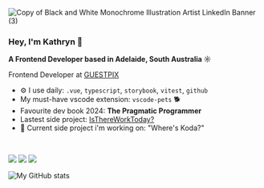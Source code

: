 <!--![Copy of Black and White Monochrome Illustration Artist LinkedIn Banner (1)](https://github.com/user-attachments/assets/2ce3c486-01e3-4e48-9afb-f9bdf2359f7e)
![Copy of Black and White Monochrome Illustration Artist LinkedIn Banner (2)](https://github.com/user-attachments/assets/f87e5af1-007e-4af8-ba2b-553f8cc89fae)-->

![Copy of Black and White Monochrome Illustration Artist LinkedIn Banner (3)](https://github.com/user-attachments/assets/9d318878-352a-421c-b5fd-e5fe53a5105c)

### Hey, I'm Kathryn :wave:

**A Frontend Developer based in Adelaide, South Australia ☼**

Frontend Developer at <a href="https://guestpix.com/">GUESTPIX</a>

- ⚙️ I use daily: `.vue`, `typescript`, `storybook`, `vitest`, `github`
- My must-have vscode extension: `vscode-pets` 🐕
- Favourite dev book 2024: **The Pragmatic Programmer**
- Lastest side project: <a href="https://istherework.today">IsThereWorkToday?</a> 
- 🌱 Current side project i'm working on: "Where's Koda?"

<br />

<a target="_blank" href="https://www.linkedin.com/in/kathrynfieg/"><img src="https://img.shields.io/badge/LinkedIn-0077B5?style=for-the-badge&logo=linkedin&logoColor=white"></a>
<a href="https://kfieg.dev"><img src="https://img.shields.io/badge/portfolio-0A0A0A?style=for-the-badge&logo=dev.to&logoColor=white"></a>
<a href="mailto:kathrynfieg@gmail.com" target="_blank"><img src="https://img.shields.io/badge/Gmail-D14836?style=for-the-badge&logo=gmail&logoColor=white"></a>

<!--
<a href="https://www.youtube.com/user/kathrynfieg/featured"><img src="https://img.shields.io/badge/YouTube-FF0000?style=for-the-badge&logo=youtube&logoColor=white"></a> 

#### Let's Get In Touch

### What I Work With
<img src="https://img.shields.io/badge/React-20232A?style=for-the-badge&logo=react&logoColor=61DAFB"> <img src="https://img.shields.io/badge/JavaScript-F7DF1E?style=for-the-badge&logo=javascript&logoColor=black"> <img src="https://img.shields.io/badge/HTML5-E34F26?style=for-the-badge&logo=html5&logoColor=white"> <img src="https://img.shields.io/badge/CSS3-1572B6?style=for-the-badge&logo=css3&logoColor=white"> 

![Top Langs](https://github-readme-stats.vercel.app/api/top-langs/?username=kathrynfieg&hide_progress=true)

### My Favourte Project Repo

<a href="https://github.com/kathrynfieg/TafeBuddy_SRV_App">
  <img align="center" style="margin:1rem 0.5rem" src="https://github-readme-stats.vercel.app/api/pin/?username=kathrynfieg&repo=TafeBuddy_SRV_App&title_color=ffffff&text_color=c9cacc&icon_color=4AB197&bg_color=1A2B34" />
</a>
-->

![My GitHub stats](https://github-readme-stats-beta-weld-49.vercel.app/api?username=kathrynfieg\&hide=issues,stars\&show_icons=true\&count_private=true\&rank_icon=github\&theme=swift\&hide_border=true)
